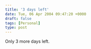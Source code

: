 ```yaml
---
title: '3 days left'
date: Tue, 06 Apr 2004 09:47:20 +0000
draft: false
tags: [Personal]
type: post
---
```


Only 3 more days left.